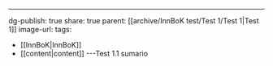 ---
dg-publish: true
share: true
parent: [[archive/InnBoK test/Test 1/Test 1\|Test 1]]
image-url: 
tags:
- [[InnBoK\|InnBoK]]
- [[content\|content]]
---Test 1.1 sumario